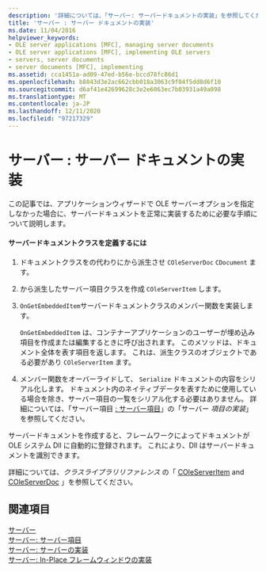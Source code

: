 ```yaml
---
description: '詳細については、「サーバー: サーバードキュメントの実装」を参照してください。'
title: 'サーバー : サーバー ドキュメントの実装'
ms.date: 11/04/2016
helpviewer_keywords:
- OLE server applications [MFC], managing server documents
- OLE server applications [MFC], implementing OLE servers
- servers, server documents
- server documents [MFC], implementing
ms.assetid: cca1451a-ad09-47ed-b56e-bccd78fc86d1
ms.openlocfilehash: b8843d3e2ac662cbb018a3063c9f04f5dd8d6f10
ms.sourcegitcommit: d6af41e42699628c3e2e6063ec7b03931a49a098
ms.translationtype: MT
ms.contentlocale: ja-JP
ms.lasthandoff: 12/11/2020
ms.locfileid: "97217329"
---
```

# <a name="servers-implementing-server-documents"></a>サーバー : サーバー ドキュメントの実装

この記事では、アプリケーションウィザードで OLE サーバーオプションを指定しなかった場合に、サーバードキュメントを正常に実装するために必要な手順について説明します。

#### <a name="to-define-a-server-document-class"></a>サーバードキュメントクラスを定義するには

1. ドキュメントクラスをの代わりにから派生させ `COleServerDoc` `CDocument` ます。

1. から派生したサーバー項目クラスを作成 `COleServerItem` します。

1. `OnGetEmbeddedItem`サーバードキュメントクラスのメンバー関数を実装します。

   `OnGetEmbeddedItem` は、コンテナーアプリケーションのユーザーが埋め込み項目を作成または編集するときに呼び出されます。 このメソッドは、ドキュメント全体を表す項目を返します。 これは、派生クラスのオブジェクトである必要があり `COleServerItem` ます。

1. メンバー関数をオーバーライドして、 `Serialize` ドキュメントの内容をシリアル化します。 ドキュメント内のネイティブデータを表すために使用している場合を除き、サーバー項目の一覧をシリアル化する必要はありません。 詳細については、「サーバー項目 [: サーバー項目](../mfc/servers-server-items.md)」の「サーバー *項目の実装*」を参照してください。

サーバードキュメントを作成すると、フレームワークによってドキュメントが OLE システム Dll に自動的に登録されます。 これにより、Dll はサーバードキュメントを識別できます。

詳細については、*クラスライブラリリファレンス* の「 [COleServerItem](../mfc/reference/coleserveritem-class.md) and [COleServerDoc](../mfc/reference/coleserverdoc-class.md) 」を参照してください。

## <a name="see-also"></a>関連項目

[サーバー](../mfc/servers.md)<br/>
[サーバー: サーバー項目](../mfc/servers-server-items.md)<br/>
[サーバー: サーバーの実装](../mfc/servers-implementing-a-server.md)<br/>
[サーバー: In-Place フレームウィンドウの実装](../mfc/servers-implementing-in-place-frame-windows.md)
